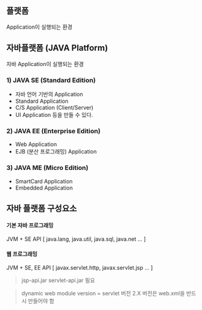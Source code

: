 ## 플랫폼
Application이 실행되는 환경

## 자바플랫폼 (JAVA Platform)
자바 Application이 실행되는 환경

### 1) JAVA SE (Standard Edition)
* 자바 언어 기반의 Application
* Standard Application
*  C/S Application (Client/Server)
*  UI Application
등을 만들 수 있다.

### 2) JAVA EE (Enterprise Edition)
* Web Application
* EJB (분산 프로그래밍) Application

### 3) JAVA ME (Micro Edition)
* SmartCard Application
* Embedded Application

## 자바 플랫폼 구성요소

#### 기본 자바 프로그래밍
JVM + SE API [ java.lang, java.util, java.sql, java.net ... ]

#### 웹 프로그래밍
JVM + SE, EE API [ javax.servlet.http, javax.servlet.jsp ... ]
>jsp-api.jar
servlet-api.jar
필요

>dynamic web module version = servlet 버전
>2.X 버전은 web.xml을 반드시 만들어야 함
<!--stackedit_data:
eyJoaXN0b3J5IjpbMjM0MzA0OTMzLC0xNTk1NDc2NDhdfQ==
-->